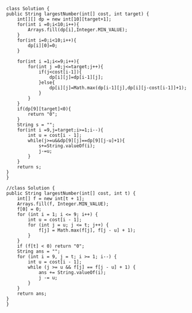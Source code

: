     class Solution {
    public String largestNumber(int[] cost, int target) {
        int[][] dp = new int[10][target+1];
        for(int i =0;i<10;i++){
            Arrays.fill(dp[i],Integer.MIN_VALUE);
        }
        for(int i=0;i<10;i++){
            dp[i][0]=0;
        }

        for(int i =1;i<=9;i++){
            for(int j =0;j<=target;j++){
                if(j<cost[i-1]){
                    dp[i][j]=dp[i-1][j];
                }else{
                    dp[i][j]=Math.max(dp[i-1][j],dp[i][j-cost[i-1]]+1);
                }
            }
        }
        if(dp[9][target]<0){
            return "0";
        }
        String s = "";
        for(int i =9,j=target;i>=1;i--){
            int u = cost[i - 1];
            while(j>=u&&dp[9][j]==dp[9][j-u]+1){
                s+=String.valueOf(i);
                j-=u;
            }
        }
        return s;
    }
    }

    //class Solution {
    public String largestNumber(int[] cost, int t) {
        int[] f = new int[t + 1];
        Arrays.fill(f, Integer.MIN_VALUE);
        f[0] = 0;
        for (int i = 1; i <= 9; i++) {
            int u = cost[i - 1];
            for (int j = u; j <= t; j++) {
                f[j] = Math.max(f[j], f[j - u] + 1);
            }
        }
        if (f[t] < 0) return "0";
        String ans = "";
        for (int i = 9, j = t; i >= 1; i--) {
            int u = cost[i - 1];
            while (j >= u && f[j] == f[j - u] + 1) {
                ans += String.valueOf(i);
                j -= u;
            }
        }
        return ans;
    }
    }
